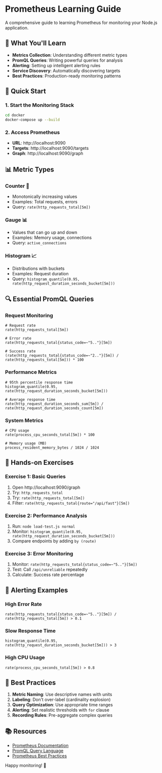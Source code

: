 # Prometheus Learning Guide

A comprehensive guide to learning Prometheus for monitoring your Node.js application.

## 🎯 What You'll Learn

- **Metrics Collection**: Understanding different metric types
- **PromQL Queries**: Writing powerful queries for analysis
- **Alerting**: Setting up intelligent alerting rules
- **Service Discovery**: Automatically discovering targets
- **Best Practices**: Production-ready monitoring patterns

## 🚀 Quick Start

### 1. Start the Monitoring Stack

```bash
cd docker
docker-compose up --build
```

### 2. Access Prometheus

- **URL**: http://localhost:9090
- **Targets**: http://localhost:9090/targets
- **Graph**: http://localhost:9090/graph

## 📊 Metric Types

### Counter 🔢

- Monotonically increasing values
- Examples: Total requests, errors
- Query: `rate(http_requests_total[5m])`

### Gauge 📊

- Values that can go up and down
- Examples: Memory usage, connections
- Query: `active_connections`

### Histogram 📈

- Distributions with buckets
- Examples: Request duration
- Query: `histogram_quantile(0.95, rate(http_request_duration_seconds_bucket[5m]))`

## 🔍 Essential PromQL Queries

### Request Monitoring

```promql
# Request rate
rate(http_requests_total[5m])

# Error rate
rate(http_requests_total{status_code=~"5.."}[5m])

# Success rate
(rate(http_requests_total{status_code=~"2.."}[5m]) / rate(http_requests_total[5m])) * 100
```

### Performance Metrics

```promql
# 95th percentile response time
histogram_quantile(0.95, rate(http_request_duration_seconds_bucket[5m]))

# Average response time
rate(http_request_duration_seconds_sum[5m]) / rate(http_request_duration_seconds_count[5m])
```

### System Metrics

```promql
# CPU usage
rate(process_cpu_seconds_total[5m]) * 100

# Memory usage (MB)
process_resident_memory_bytes / 1024 / 1024
```

## 🎯 Hands-on Exercises

### Exercise 1: Basic Queries

1. Open http://localhost:9090/graph
2. Try: `http_requests_total`
3. Try: `rate(http_requests_total[5m])`
4. Filter: `rate(http_requests_total{route="/api/fast"}[5m])`

### Exercise 2: Performance Analysis

1. Run: `node load-test.js normal`
2. Monitor: `histogram_quantile(0.95, rate(http_request_duration_seconds_bucket[5m]))`
3. Compare endpoints by adding `by (route)`

### Exercise 3: Error Monitoring

1. Monitor: `rate(http_requests_total{status_code=~"5.."}[5m])`
2. Test: Call `/api/unreliable` repeatedly
3. Calculate: Success rate percentage

## 🚨 Alerting Examples

### High Error Rate

```promql
rate(http_requests_total{status_code=~"5.."}[5m]) / rate(http_requests_total[5m]) > 0.1
```

### Slow Response Time

```promql
histogram_quantile(0.95, rate(http_request_duration_seconds_bucket[5m])) > 3
```

### High CPU Usage

```promql
rate(process_cpu_seconds_total[5m]) > 0.8
```

## 🎨 Best Practices

1. **Metric Naming**: Use descriptive names with units
2. **Labeling**: Don't over-label (cardinality explosion)
3. **Query Optimization**: Use appropriate time ranges
4. **Alerting**: Set realistic thresholds with `for` clause
5. **Recording Rules**: Pre-aggregate complex queries

## 📚 Resources

- [Prometheus Documentation](https://prometheus.io/docs/)
- [PromQL Query Language](https://prometheus.io/docs/prometheus/latest/querying/)
- [Prometheus Best Practices](https://prometheus.io/docs/practices/)

Happy monitoring! 🎉
